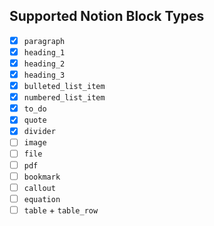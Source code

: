 ## Supported Notion Block Types
- [x] `paragraph`
- [x] `heading_1`
- [x] `heading_2`
- [x] `heading_3`
- [x] `bulleted_list_item`
- [x] `numbered_list_item`
- [x] `to_do`
- [x] `quote`
- [x] `divider`
- [ ] `image`
- [ ] `file`
- [ ] `pdf`
- [ ] `bookmark`
- [ ] `callout`
- [ ] `equation`
- [ ] `table` + `table_row`